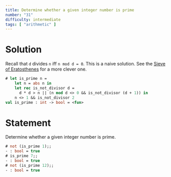 ```yaml
---
title: Determine whether a given integer number is prime
number: "31"
difficulty: intermediate
tags: [ "arithmetic" ]
---
```


# Solution

  Recall that `d` divides `n` iff `n mod d = 0`.  This is a naive
  solution.  See the [Sieve of
  Eratosthenes](http://en.wikipedia.org/wiki/Sieve_of_Eratosthenes) for a
  more clever one.
  
```ocaml
# let is_prime n =
    let n = abs n in
    let rec is_not_divisor d =
      d * d > n || (n mod d <> 0 && is_not_divisor (d + 1)) in
    n <> 1 && is_not_divisor 2
val is_prime : int -> bool = <fun>
```

# Statement

Determine whether a given integer number is prime.

```ocaml
# not (is_prime 1);;
- : bool = true
# is_prime 7;;
- : bool = true
# not (is_prime 12);;
- : bool = true
```
